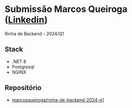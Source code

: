 # Submissão Marcos Queiroga ([Linkedin](https://www.linkedin.com/in/marcosqueiroga))

Rinha de Backend - 2024/Q1

## Stack

* .NET 8
* Postgresql
* NGINX

## Repositório

* [marcosqueiroga/rinha-de-backend-2024-q1](https://github.com/marcosqueiroga/rinha-de-backend-2024-q1)
